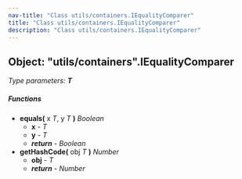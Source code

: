 ```yaml
---
nav-title: "Class utils/containers.IEqualityComparer"
title: "Class utils/containers.IEqualityComparer"
description: "Class utils/containers.IEqualityComparer"
---
```

## Object: "utils/containers".IEqualityComparer  
_Type parameters:_ _**T**_

##### Functions
 - **equals(** x _T_, y _T_ **)** _Boolean_
   - **x** - _T_
   - **y** - _T_
   - _**return**_ - _Boolean_
 - **getHashCode(** obj _T_ **)** _Number_
   - **obj** - _T_
   - _**return**_ - _Number_